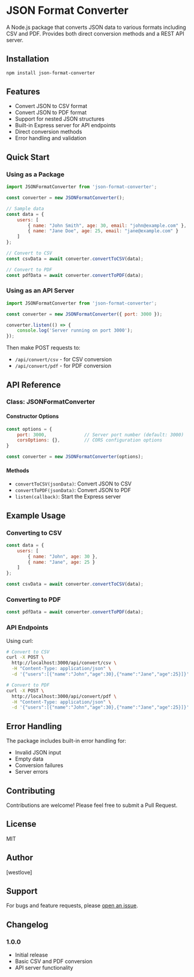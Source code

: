 
# JSON Format Converter

A Node.js package that converts JSON data to various formats including CSV and PDF. Provides both direct conversion methods and a REST API server.

## Installation

```bash
npm install json-format-converter
```

## Features

- Convert JSON to CSV format
- Convert JSON to PDF format
- Support for nested JSON structures
- Built-in Express server for API endpoints
- Direct conversion methods
- Error handling and validation

## Quick Start

### Using as a Package

```javascript
import JSONFormatConverter from 'json-format-converter';

const converter = new JSONFormatConverter();

// Sample data
const data = {
    users: [
        { name: "John Smith", age: 30, email: "john@example.com" },
        { name: "Jane Doe", age: 25, email: "jane@example.com" }
    ]
};

// Convert to CSV
const csvData = await converter.convertToCSV(data);

// Convert to PDF
const pdfData = await converter.convertToPDF(data);
```

### Using as an API Server

```javascript
import JSONFormatConverter from 'json-format-converter';

const converter = new JSONFormatConverter({ port: 3000 });

converter.listen(() => {
    console.log('Server running on port 3000');
});
```

Then make POST requests to:

- `/api/convert/csv` - for CSV conversion
- `/api/convert/pdf` - for PDF conversion

## API Reference

### Class: JSONFormatConverter

#### Constructor Options

```javascript
const options = {
    port: 3000,              // Server port number (default: 3000)
    corsOptions: {},         // CORS configuration options
}

const converter = new JSONFormatConverter(options);
```

#### Methods

- `convertToCSV(jsonData)`: Convert JSON to CSV
- `convertToPDF(jsonData)`: Convert JSON to PDF
- `listen(callback)`: Start the Express server

## Example Usage

### Converting to CSV

```javascript
const data = {
    users: [
        { name: "John", age: 30 },
        { name: "Jane", age: 25 }
    ]
};

const csvData = await converter.convertToCSV(data);
```

### Converting to PDF

```javascript
const pdfData = await converter.convertToPDF(data);
```

### API Endpoints

Using curl:

```bash
# Convert to CSV
curl -X POST \
  http://localhost:3000/api/convert/csv \
  -H "Content-Type: application/json" \
  -d '{"users":[{"name":"John","age":30},{"name":"Jane","age":25}]}'

# Convert to PDF
curl -X POST \
  http://localhost:3000/api/convert/pdf \
  -H "Content-Type: application/json" \
  -d '{"users":[{"name":"John","age":30},{"name":"Jane","age":25}]}'
```

## Error Handling

The package includes built-in error handling for:

- Invalid JSON input
- Empty data
- Conversion failures
- Server errors

## Contributing

Contributions are welcome! Please feel free to submit a Pull Request.

## License

MIT

## Author

[westlove]

## Support

For bugs and feature requests, please [open an issue](https://github.com/westcorperations/json-converter/issues).

## Changelog

### 1.0.0

- Initial release
- Basic CSV and PDF conversion
- API server functionality
